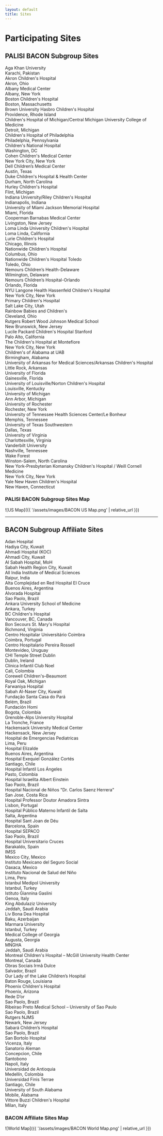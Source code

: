 ```yaml
---
layout: default
title: Sites
---
```


# Participating Sites

## PALISI BACON Subgroup Sites

Aga Khan University  
Karachi, Pakistan  
Akron Children's Hospital  
Akron, Ohio  
Albany Medical Center  
Albany, New York  
Boston Children's Hospital  
Boston, Massachusetts  
Brown University Hasbro Children's Hospital  
Providence, Rhode Island  
Children's Hospital of Michigan/Central Michigan University College of Medicine  
Detroit, Michigan  
Children's Hospital of Philadelphia  
Philadelphia, Pennsylvania  
Children's National Hospital  
Washington, DC  
Cohen Children's Medical Center  
New York City, New York  
Dell Children’s Medical Center  
Austin, Texas  
Duke Children's Hospital & Health Center  
Durham, North Carolina  
Hurley Children's Hospital  
Flint, Michigan  
Indiana University/Riley Children's Hospital  
Indianapolis, Indiana  
University of Miami Jackson Memorial Hospital  
Miami, Florida  
Cooperman Barnabas Medical Center  
Livingston, New Jersey  
Loma Linda University Children's Hospital  
Loma Linda, California  
Lurie Children's Hospital  
Chicago, Illinois  
Nationwide Children's Hospital  
Columbus, Ohio  
Nationwide Children's Hospital Toledo  
Toledo, Ohio  
Nemours Children’s Health-Delaware  
Wilmington, Delaware  
Nemours Children’s Hospital-Orlando  
Orlando, Florida  
NYU Langone Health Hassenfeld Children's Hospital  
New York City, New York  
Primary Children's Hospital  
Salt Lake City, Utah  
Rainbow Babies and Children's  
Cleveland, Ohio  
Rutgers Robert Wood Johnson Medical School  
New Brunswick, New Jersey  
Lucile Packard Children's Hospital Stanford  
Palo Alto, California  
The Children's Hospital at Montefiore  
New York City, New York  
Children's of Alabama at UAB  
Birmingham, Alabama  
University of Arkansas for Medical Sciences/Arkansas Children's Hospital  
Little Rock, Arkansas  
University of Florida  
Gainesville, Florida  
University of Louisville/Norton Children's Hospital  
Louisville, Kentucky  
University of Michigan  
Ann Arbor, Michigan  
University of Rochester  
Rochester, New York  
University of Tennessee Health Sciences Center/Le Bonheur  
Memphis, Tennessee  
University of Texas Southwestern  
Dallas, Texas  
University of Virginia  
Charlottesville, Virginia  
Vanderbilt University  
Nashville, Tennessee  
Wake Forest  
Winston-Salem, North Carolina  
New York-Presbyterian Komansky Children's Hospital / Weill Cornell Medicine  
New York City, New York  
Yale New Haven Children's Hospital  
New Haven, Connecticut  

### PALISI BACON Subgroup Sites Map

![US Map]({{ '/assets/images/BACON US Map.png' | relative_url }})

---

## BACON Subgroup Affiliate Sites

Adan Hospital  
Hadiya City, Kuwait  
Ahmadi Hospital (KOC)  
Ahmadi City, Kuwait  
Al Sabah Hospital, MoH  
Sabah Health Region City, Kuwait  
All India Institute of Medical Sciences  
Raipur, India  
Alta Complejidad en Red Hospital El Cruce  
Buenos Aires, Argentina  
Alvorada Hospital  
Sao Paolo, Brazil  
Ankara University School of Medicine  
Ankara, Turkey  
BC Children's Hospital  
Vancouver, BC, Canada  
Bon Secours St. Mary's Hospital  
Richmond, Virginia  
Centro Hospitalar Universitário Coimbra  
Coimbra, Portugal  
Centro Hospitalario Pereira Rossell  
Montevideo, Uruguay  
CHI Temple Street Dublin  
Dublin, Ireland  
Clínica Infantil Club Noel  
Cali, Colombia  
Corewell Children's–Beaumont  
Royal Oak, Michigan  
Farwaniya Hospital  
Sabah Al-Naser City, Kuwait  
Fundação Santa Casa do Pará  
Belém, Brazil  
Fundación Homi  
Bogota, Colombia  
Grenoble-Alps University Hospital  
La Tronche, France  
Hackensack University Medical Center  
Hackensack, New Jersey  
Hospital de Emergencias Pediatricas  
Lima, Peru  
Hospital Elizalde  
Buenos Aires, Argentina  
Hospital Exequiel González Cortés  
Santiago, Chile  
Hospital Infantil Los Ángeles  
Pasto, Colombia  
Hospital Israelita Albert Einstein  
Sao Paolo, Brazil  
Hospital Nacional de Niños "Dr. Carlos Saenz Herrera"  
San Jose, Costa Rica  
Hospital Professor Doutor Amadora Sintra  
Lisbon, Portugal  
Hospital Público Materno Infantil de Salta  
Salta, Argentina  
Hospital Sant Joan de Déu  
Barcelona, Spain  
Hospital SEPACO  
Sao Paolo, Brazil  
Hospital Universitario Cruces  
Barakaldo, Spain  
IMSS  
Mexico City, Mexico  
Instituto Mexicano del Seguro Social  
Oaxaca, Mexico  
Instituto Nacional de Salud del Niño  
Lima, Peru  
Istanbul Medipol University  
Istanbul, Turkey  
Istituto Giannina Gaslini  
Genoa, Italy  
King Abdulaziz University  
Jeddah, Saudi Arabia  
Liv Bona Dea Hospital  
Baku, Azerbaijan  
Marmara University  
Istanbul, Turkey  
Medical College of Georgia  
Augusta, Georgia  
MNGHA  
Jeddah, Saudi Arabia  
Montreal Children's Hospital – McGill University Health Center  
Montreal, Canada  
Obras Sociais Irmã Dulce  
Salvador, Brazil  
Our Lady of the Lake Children’s Hospital  
Baton Rouge, Louisiana  
Phoenix Children's Hospital  
Phoenix, Arizona  
Rede D’or  
Sao Paolo, Brazil  
Ribeirao Preto Medical School – University of Sao Paulo  
Sao Paolo, Brazil  
Rutgers NJMS  
Newark, New Jersey  
Sabará Children’s Hospital  
Sao Paolo, Brazil  
San Bortolo Hospital  
Vicenza, Italy  
Sanatorio Aleman  
Concepcion, Chile  
Santobono  
Napoli, Italy  
Universidad de Antioquia  
Medellín, Colombia  
Universidad Finis Terrae  
Santiago, Chile  
University of South Alabama  
Mobile, Alabama  
Vittore Buzzi Children's Hospital  
Milan, Italy  

### BACON Affiliate Sites Map

![World Map]({{ '/assets/images/BACON World Map.png' | relative_url }})

